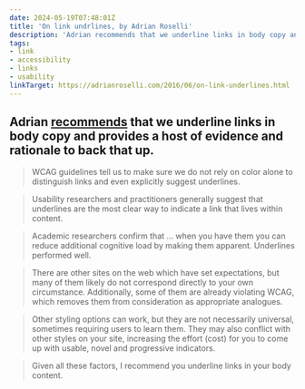 ```yaml
---
date: 2024-05-19T07:48:01Z
title: 'On link undrlines, by Adrian Roselli'
description: 'Adrian recommends that we underline links in body copy and provides a host of evidence and rationale'
tags:
- link
- accessibility
- links
- usability
linkTarget: https://adrianroselli.com/2016/06/on-link-underlines.html 
---
```

Adrian [recommends](https://adrianroselli.com/2016/06/on-link-underlines.html#recommendation) that we underline links in body copy and provides a host of evidence and rationale to back that up.
---

> WCAG guidelines tell us to make sure we do not rely on color alone to distinguish links and even explicitly suggest underlines.

> Usability researchers and practitioners generally suggest that underlines are the most clear way to indicate a link that lives within content.

> Academic researchers confirm that … when you have them you can reduce additional cognitive load by making them apparent. Underlines performed well.

> There are other sites on the web which have set expectations, but many of them likely do not correspond directly to your own circumstance. Additionally, some of them are already violating WCAG, which removes them from consideration as appropriate analogues.

> Other styling options can work, but they are not necessarily universal, sometimes requiring users to learn them. They may also conflict with other styles on your site, increasing the effort (cost) for you to come up with usable, novel and progressive indicators.

> Given all these factors, I recommend you underline links in your body content.
